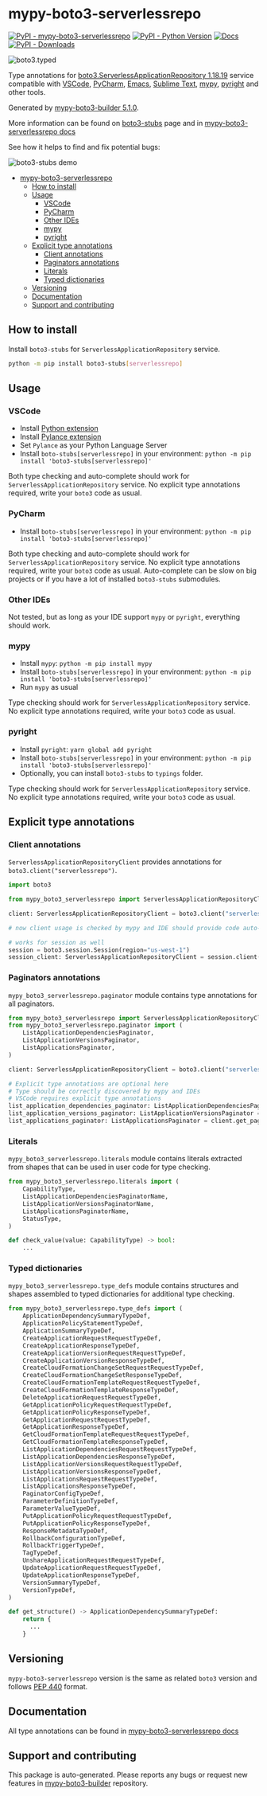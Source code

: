 <a id="mypy-boto3-serverlessrepo"></a>

# mypy-boto3-serverlessrepo

[![PyPI - mypy-boto3-serverlessrepo](https://img.shields.io/pypi/v/mypy-boto3-serverlessrepo.svg?color=blue)](https://pypi.org/project/mypy-boto3-serverlessrepo)
[![PyPI - Python Version](https://img.shields.io/pypi/pyversions/mypy-boto3-serverlessrepo.svg?color=blue)](https://pypi.org/project/mypy-boto3-serverlessrepo)
[![Docs](https://img.shields.io/readthedocs/mypy-boto3-builder.svg?color=blue)](https://mypy-boto3-builder.readthedocs.io/)
[![PyPI - Downloads](https://img.shields.io/pypi/dw/mypy-boto3-serverlessrepo?color=blue)](https://pypistats.org/packages/mypy-boto3-serverlessrepo)

![boto3.typed](https://github.com/vemel/mypy_boto3_builder/raw/master/logo.png)

Type annotations for
[boto3.ServerlessApplicationRepository 1.18.19](https://boto3.amazonaws.com/v1/documentation/api/1.18.19/reference/services/serverlessrepo.html#ServerlessApplicationRepository)
service compatible with [VSCode](https://code.visualstudio.com/),
[PyCharm](https://www.jetbrains.com/pycharm/),
[Emacs](https://www.gnu.org/software/emacs/),
[Sublime Text](https://www.sublimetext.com/),
[mypy](https://github.com/python/mypy),
[pyright](https://github.com/microsoft/pyright) and other tools.

Generated by
[mypy-boto3-builder 5.1.0](https://github.com/vemel/mypy_boto3_builder).

More information can be found on
[boto3-stubs](https://pypi.org/project/boto3-stubs/) page and in
[mypy-boto3-serverlessrepo docs](https://vemel.github.io/boto3_stubs_docs/mypy_boto3_serverlessrepo/)

See how it helps to find and fix potential bugs:

![boto3-stubs demo](https://github.com/vemel/mypy_boto3_builder/raw/master/demo.gif)

- [mypy-boto3-serverlessrepo](#mypy-boto3-serverlessrepo)
  - [How to install](#how-to-install)
  - [Usage](#usage)
    - [VSCode](#vscode)
    - [PyCharm](#pycharm)
    - [Other IDEs](#other-ides)
    - [mypy](#mypy)
    - [pyright](#pyright)
  - [Explicit type annotations](#explicit-type-annotations)
    - [Client annotations](#client-annotations)
    - [Paginators annotations](#paginators-annotations)
    - [Literals](#literals)
    - [Typed dictionaries](#typed-dictionaries)
  - [Versioning](#versioning)
  - [Documentation](#documentation)
  - [Support and contributing](#support-and-contributing)

<a id="how-to-install"></a>

## How to install

Install `boto3-stubs` for `ServerlessApplicationRepository` service.

```bash
python -m pip install boto3-stubs[serverlessrepo]
```

<a id="usage"></a>

## Usage

<a id="vscode"></a>

### VSCode

- Install
  [Python extension](https://marketplace.visualstudio.com/items?itemName=ms-python.python)
- Install
  [Pylance extension](https://marketplace.visualstudio.com/items?itemName=ms-python.vscode-pylance)
- Set `Pylance` as your Python Language Server
- Install `boto-stubs[serverlessrepo]` in your environment:
  `python -m pip install 'boto3-stubs[serverlessrepo]'`

Both type checking and auto-complete should work for
`ServerlessApplicationRepository` service. No explicit type annotations
required, write your `boto3` code as usual.

<a id="pycharm"></a>

### PyCharm

- Install `boto-stubs[serverlessrepo]` in your environment:
  `python -m pip install 'boto3-stubs[serverlessrepo]'`

Both type checking and auto-complete should work for
`ServerlessApplicationRepository` service. No explicit type annotations
required, write your `boto3` code as usual. Auto-complete can be slow on big
projects or if you have a lot of installed `boto3-stubs` submodules.

<a id="other-ides"></a>

### Other IDEs

Not tested, but as long as your IDE support `mypy` or `pyright`, everything
should work.

<a id="mypy"></a>

### mypy

- Install `mypy`: `python -m pip install mypy`
- Install `boto-stubs[serverlessrepo]` in your environment:
  `python -m pip install 'boto3-stubs[serverlessrepo]'`
- Run `mypy` as usual

Type checking should work for `ServerlessApplicationRepository` service. No
explicit type annotations required, write your `boto3` code as usual.

<a id="pyright"></a>

### pyright

- Install `pyright`: `yarn global add pyright`
- Install `boto-stubs[serverlessrepo]` in your environment:
  `python -m pip install 'boto3-stubs[serverlessrepo]'`
- Optionally, you can install `boto3-stubs` to `typings` folder.

Type checking should work for `ServerlessApplicationRepository` service. No
explicit type annotations required, write your `boto3` code as usual.

<a id="explicit-type-annotations"></a>

## Explicit type annotations

<a id="client-annotations"></a>

### Client annotations

`ServerlessApplicationRepositoryClient` provides annotations for
`boto3.client("serverlessrepo")`.

```python
import boto3

from mypy_boto3_serverlessrepo import ServerlessApplicationRepositoryClient

client: ServerlessApplicationRepositoryClient = boto3.client("serverlessrepo")

# now client usage is checked by mypy and IDE should provide code auto-complete

# works for session as well
session = boto3.session.Session(region="us-west-1")
session_client: ServerlessApplicationRepositoryClient = session.client("serverlessrepo")
```

<a id="paginators-annotations"></a>

### Paginators annotations

`mypy_boto3_serverlessrepo.paginator` module contains type annotations for all
paginators.

```python
from mypy_boto3_serverlessrepo import ServerlessApplicationRepositoryClient
from mypy_boto3_serverlessrepo.paginator import (
    ListApplicationDependenciesPaginator,
    ListApplicationVersionsPaginator,
    ListApplicationsPaginator,
)

client: ServerlessApplicationRepositoryClient = boto3.client("serverlessrepo")

# Explicit type annotations are optional here
# Type should be correctly discovered by mypy and IDEs
# VSCode requires explicit type annotations
list_application_dependencies_paginator: ListApplicationDependenciesPaginator = client.get_paginator("list_application_dependencies")
list_application_versions_paginator: ListApplicationVersionsPaginator = client.get_paginator("list_application_versions")
list_applications_paginator: ListApplicationsPaginator = client.get_paginator("list_applications")
```

<a id="literals"></a>

### Literals

`mypy_boto3_serverlessrepo.literals` module contains literals extracted from
shapes that can be used in user code for type checking.

```python
from mypy_boto3_serverlessrepo.literals import (
    CapabilityType,
    ListApplicationDependenciesPaginatorName,
    ListApplicationVersionsPaginatorName,
    ListApplicationsPaginatorName,
    StatusType,
)

def check_value(value: CapabilityType) -> bool:
    ...
```

<a id="typed-dictionaries"></a>

### Typed dictionaries

`mypy_boto3_serverlessrepo.type_defs` module contains structures and shapes
assembled to typed dictionaries for additional type checking.

```python
from mypy_boto3_serverlessrepo.type_defs import (
    ApplicationDependencySummaryTypeDef,
    ApplicationPolicyStatementTypeDef,
    ApplicationSummaryTypeDef,
    CreateApplicationRequestRequestTypeDef,
    CreateApplicationResponseTypeDef,
    CreateApplicationVersionRequestRequestTypeDef,
    CreateApplicationVersionResponseTypeDef,
    CreateCloudFormationChangeSetRequestRequestTypeDef,
    CreateCloudFormationChangeSetResponseTypeDef,
    CreateCloudFormationTemplateRequestRequestTypeDef,
    CreateCloudFormationTemplateResponseTypeDef,
    DeleteApplicationRequestRequestTypeDef,
    GetApplicationPolicyRequestRequestTypeDef,
    GetApplicationPolicyResponseTypeDef,
    GetApplicationRequestRequestTypeDef,
    GetApplicationResponseTypeDef,
    GetCloudFormationTemplateRequestRequestTypeDef,
    GetCloudFormationTemplateResponseTypeDef,
    ListApplicationDependenciesRequestRequestTypeDef,
    ListApplicationDependenciesResponseTypeDef,
    ListApplicationVersionsRequestRequestTypeDef,
    ListApplicationVersionsResponseTypeDef,
    ListApplicationsRequestRequestTypeDef,
    ListApplicationsResponseTypeDef,
    PaginatorConfigTypeDef,
    ParameterDefinitionTypeDef,
    ParameterValueTypeDef,
    PutApplicationPolicyRequestRequestTypeDef,
    PutApplicationPolicyResponseTypeDef,
    ResponseMetadataTypeDef,
    RollbackConfigurationTypeDef,
    RollbackTriggerTypeDef,
    TagTypeDef,
    UnshareApplicationRequestRequestTypeDef,
    UpdateApplicationRequestRequestTypeDef,
    UpdateApplicationResponseTypeDef,
    VersionSummaryTypeDef,
    VersionTypeDef,
)

def get_structure() -> ApplicationDependencySummaryTypeDef:
    return {
      ...
    }
```

<a id="versioning"></a>

## Versioning

`mypy-boto3-serverlessrepo` version is the same as related `boto3` version and
follows [PEP 440](https://www.python.org/dev/peps/pep-0440/) format.

<a id="documentation"></a>

## Documentation

All type annotations can be found in
[mypy-boto3-serverlessrepo docs](https://vemel.github.io/boto3_stubs_docs/mypy_boto3_serverlessrepo/)

<a id="support-and-contributing"></a>

## Support and contributing

This package is auto-generated. Please reports any bugs or request new features
in [mypy-boto3-builder](https://github.com/vemel/mypy_boto3_builder/issues/)
repository.
